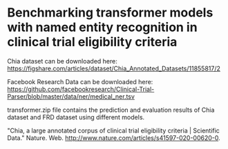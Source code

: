 # Benchmarking transformer models with named entity recognition in clinical trial eligibility criteria 

Chia dataset can be downloaded here: https://figshare.com/articles/dataset/Chia_Annotated_Datasets/11855817/2

Facebook Research Data can be downloaded here: https://github.com/facebookresearch/Clinical-Trial-Parser/blob/master/data/ner/medical_ner.tsv

transformer.zip file contains the prediction and evaluation results of Chia dataset and FRD dataset using different models.

"Chia, a large annotated corpus of clinical trial eligibility criteria | Scientific Data." Nature. Web. <http://www.nature.com/articles/s41597-020-00620-0>.
